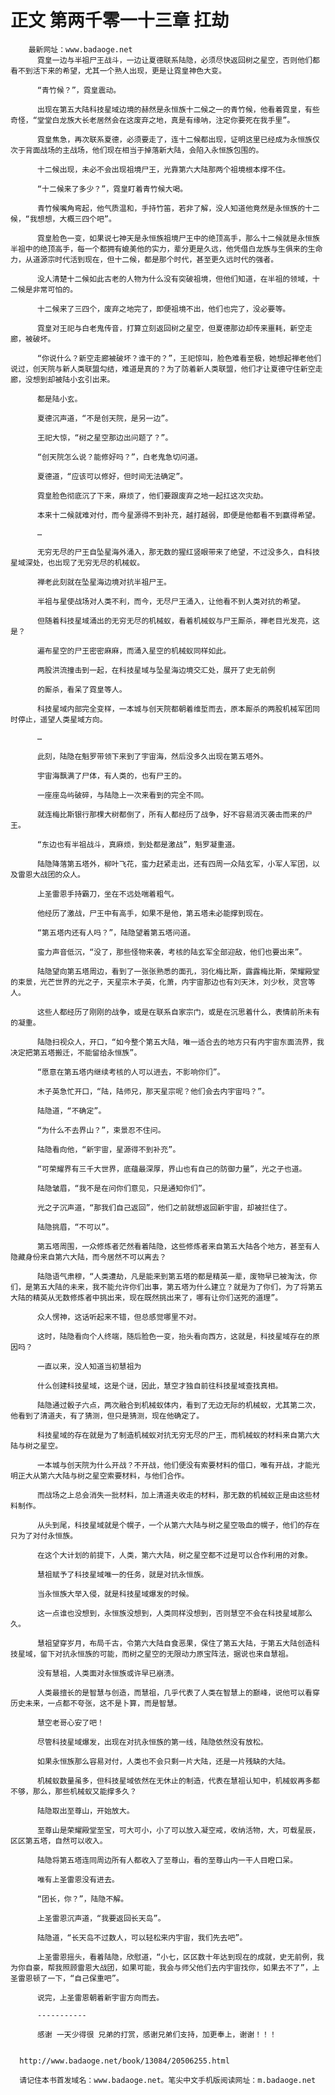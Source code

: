 # 正文 第两千零一十三章 扛劫
        最新网址：www.badaoge.net
          霓皇一边与半祖尸王战斗，一边让夏德联系陆隐，必须尽快返回树之星空，否则他们都看不到活下来的希望，尤其一个熟人出现，更是让霓皇神色大变。
      
          “青竹候？”，霓皇震动。
      
          出现在第五大陆科技星域边境的赫然是永恒族十二候之一的青竹候，他看着霓皇，有些奇怪，“堂堂白龙族大长老居然会在这废弃之地，真是有缘呐，注定你要死在我手里”。
      
          霓皇焦急，再次联系夏德，必须要走了，连十二候都出现，证明这里已经成为永恒族仅次于背面战场的主战场，他们现在相当于掉落新大陆，会陷入永恒族包围的。
      
          十二候出现，未必不会出现祖境尸王，光靠第六大陆那两个祖境根本撑不住。
      
          “十二候来了多少？”，霓皇盯着青竹候大喝。
      
          青竹候嘴角弯起，他气质温和，手持竹笛，若非了解，没人知道他竟然是永恒族的十二候，“我想想，大概三四个吧”。
      
          霓皇脸色一变，如果说七神天是永恒族祖境尸王中的绝顶高手，那么十二候就是永恒族半祖中的绝顶高手，每一个都拥有媲美他的实力，辈分更是久远，他凭借白龙族与生俱来的生命力，从道源宗时代活到现在，但十二候，都是那个时代，甚至更久远时代的强者。
      
          没人清楚十二候如此古老的人物为什么没有突破祖境，但他们知道，在半祖的领域，十二候是非常可怕的。
      
          十二候来了三四个，废弃之地完了，即便祖境不出，他们也完了，没必要等。
      
          霓皇对王祀与白老鬼传音，打算立刻返回树之星空，但夏德那边却传来噩耗，新空走廊，被破坏。
      
          “你说什么？新空走廊被破坏？谁干的？”，王祀惊叫，脸色难看至极，她想起禅老他们说过，创天院与新人类联盟勾结，难道是真的？为了防着新人类联盟，他们才让夏德守住新空走廊，没想到却被陆小玄引出来。
      
          都是陆小玄。
      
          夏德沉声道，“不是创天院，是另一边”。
      
          王祀大惊，“树之星空那边出问题了？”。
      
          “创天院怎么说？能修好吗？”，白老鬼急切问道。
      
          夏德道，“应该可以修好，但时间无法确定”。
      
          霓皇脸色彻底沉了下来，麻烦了，他们要跟废弃之地一起扛这次灾劫。
      
          本来十二候就难对付，而今星源得不到补充，越打越弱，即便是他都看不到赢得希望。
      
          …
      
          无穷无尽的尸王自坠星海外涌入，那无数的猩红竖眼带来了绝望，不过没多久，自科技星域深处，也出现了无穷无尽的机械蚁。
      
          禅老此刻就在坠星海边境对抗半祖尸王。
      
          半祖与星使战场对人类不利，而今，无尽尸王涌入，让他看不到人类对抗的希望。
      
          但随着科技星域涌出的无穷无尽的机械蚁，看着机械蚁与尸王厮杀，禅老目光发亮，这是？
      
          遍布星空的尸王密密麻麻，而涌入星空的机械蚁同样如此。
      
          两股洪流撞击到一起，在科技星域与坠星海边境交汇处，展开了史无前例
      
          的厮杀，看呆了霓皇等人。
      
          科技星域内部完全变样，一本城与创天院都朝着维埑而去，原本厮杀的两股机械军团同时停止，遥望人类星域方向。
      
          …
      
          此刻，陆隐在魁罗带领下来到了宇宙海，然后没多久出现在第五塔外。
      
          宇宙海飘满了尸体，有人类的，也有尸王的。
      
          一座座岛屿破碎，与陆隐上一次来看到的完全不同。
      
          就连梅比斯银行那棵大树都倒了，所有人都经历了战争，好不容易消灭袭击而来的尸王。
      
          “东边也有半祖战斗，真麻烦，到处都是激战”，魁罗凝重道。
      
          陆隐降落第五塔外，柳叶飞花，蛮力赶紧走出，还有四周一众陆玄军，小军人军团，以及雷恩大战团的众人。
      
          上圣雷恩手持霸刀，坐在不远处喘着粗气。
      
          他经历了激战，尸王中有高手，如果不是他，第五塔未必能撑到现在。
      
          “第五塔内还有人吗？”，陆隐望着第五塔问道。
      
          蛮力声音低沉，“没了，那些怪物来袭，考核的陆玄军全部迎敌，他们也要出来”。
      
          陆隐望向第五塔周边，看到了一张张熟悉的面孔，羽化梅比斯，露露梅比斯，荣耀殿堂的束景，光芒世界的光之子，天星宗木子英，化萧，内宇宙那边也有刘天沐，刘少秋，灵宫等人。
      
          这些人都经历了刚刚的战争，或是在联系自家宗门，或是在沉思着什么，表情前所未有的凝重。
      
          陆隐扫视众人，开口，“如今整个第五大陆，唯一适合去的地方只有内宇宙东面流界，我决定把第五塔搬迁，不能留给永恒族”。
      
          “愿意在第五塔内继续考核的人可以进去，不影响你们”。
      
          木子英急忙开口，“陆，陆师兄，那天星宗呢？他们会去内宇宙吗？”。
      
          陆隐道，“不确定”。
      
          “为什么不去界山？”，束景忍不住问。
      
          陆隐看向他，“新宇宙，星源得不到补充”。
      
          “可荣耀界有三千大世界，底蕴最深厚，界山也有自己的防御力量”，光之子也道。
      
          陆隐皱眉，“我不是在问你们意见，只是通知你们”。
      
          光之子沉声道，“那我们自己返回”，他们之前就想返回新宇宙，却被拦住了。
      
          陆隐挑眉，“不可以”。
      
          第五塔周围，一众修炼者茫然看着陆隐，这些修炼者来自第五大陆各个地方，甚至有人隐藏身份来自第六大陆，而今居然不可以离去？
      
          陆隐语气肃穆，“人类遭劫，凡是能来到第五塔的都是精英一辈，废物早已被淘汰，你们，是第五大陆的未来，我不能允许你们出事，第五塔为什么建立？就是为了你们，为了将第五大陆的精英从无数修炼者中挑出来，现在既然挑出来了，哪有让你们送死的道理”。
      
          众人愣神，这话听起来不错，但总感觉哪里不对。
      
          这时，陆隐看向个人终端，随后脸色一变，抬头看向西方，这就是，科技星域存在的原因吗？
      
          一直以来，没人知道当初慧祖为
      
          什么创建科技星域，这是个谜，因此，慧空才独自前往科技星域查找真相。
      
          陆隐通过骰子六点，两次融合到机械蚁体内，看到了无边无际的机械蚁，尤其第二次，他看到了清道夫，有了猜测，但只是猜测，现在他确定了。
      
          科技星域的存在就是为了制造机械蚁对抗无穷无尽的尸王，而机械蚁的材料来自第六大陆与树之星空。
      
          一本城与创天院为什么开战？不开战，他们便没有索要材料的借口，唯有开战，才能光明正大从第六大陆与树之星空索要材料，与他们合作。
      
          而战场之上总会消失一批材料，加上清道夫收走的材料，那无数的机械蚁正是由这些材料制作。
      
          从头到尾，科技星域就是个幌子，一个从第六大陆与树之星空吸血的幌子，他们的存在只为了对付永恒族。
      
          在这个大计划的前提下，人类，第六大陆，树之星空都不过是可以合作利用的对象。
      
          慧祖赋予了科技星域唯一的任务，就是对抗永恒族。
      
          当永恒族大举入侵，就是科技星域爆发的时候。
      
          这一点谁也没想到，永恒族没想到，人类同样没想到，否则慧空不会在科技星域那么久。
      
          慧祖望穿岁月，布局千古，令第六大陆自食恶果，保住了第五大陆，于第五大陆创造科技星域，留下对抗永恒族的可能，而树之星空的无限动力原宝阵法，据说也来自慧祖。
      
          没有慧祖，人类面对永恒族或许早已崩溃。
      
          人类最擅长的是智慧与创造，而慧祖，几乎代表了人类在智慧上的巅峰，说他可以看穿历史未来，一点都不夸张，这不是卜算，而是智慧。
      
          慧空老哥心安了吧！
      
          尽管科技星域爆发，出现在对抗永恒族的第一线，陆隐依然没有放松。
      
          如果永恒族那么容易对付，人类也不会只剩一片大陆，还是一片残缺的大陆。
      
          机械蚁数量虽多，但科技星域依然在无休止的制造，代表在慧祖认知中，机械蚁再多都不够，那么，那些机械蚁又能撑多久？
      
          陆隐取出至尊山，开始放大。
      
          至尊山是荣耀殿堂至宝，可大可小，小了可以放入凝空戒，收纳活物，大，可载星辰，区区第五塔，自然可以收入。
      
          陆隐将第五塔连同周边所有人都收入了至尊山，看的至尊山内一干人目瞪口呆。
      
          唯有上圣雷恩没有进去。
      
          “团长，你？”，陆隐不解。
      
          上圣雷恩沉声道，“我要返回长天岛”。
      
          陆隐道，“长天岛不过数人，可以轻松来内宇宙，我们先去吧”。
      
          上圣雷恩摇头，看着陆隐，欣慰道，“小七，区区数十年达到现在的成就，史无前例，我为你自豪，帮我照顾雷恩大战团，如果可能，我会与师父他们去内宇宙找你，如果去不了”，上圣雷恩顿了一下，“自己保重吧”。
      
          说完，上圣雷恩朝着新宇宙方向而去。
      
          -----------
      
          感谢 一天少得很 兄弟的打赏，感谢兄弟们支持，加更奉上，谢谢！！！
      
      
      http://www.badaoge.net/book/13084/20506255.html
      
      请记住本书首发域名：www.badaoge.net。笔尖中文手机版阅读网址：m.badaoge.net